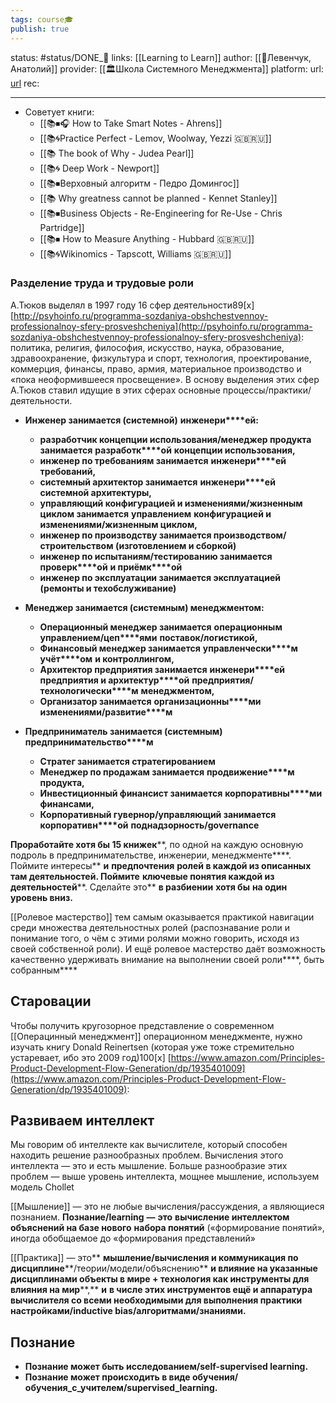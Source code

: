 ```yaml
---
tags: course🎓
publish: true
---
```

status: #status/DONE_🌳
links:  [[Learning to Learn]]
author: [[👤Левенчук, Анатолий]]
provider: [[🏛Школа Системного Менеджмента]]
platform:
url: [url]()
rec:

---


- Советует книги:
	- [[📚⏹🎧 How to Take Smart Notes - Ahrens]]
	- [[📚🌀Practice Perfect - Lemov, Woolway, Yezzi 🇬🇧🇷🇺]]
	- [[📚 The book of Why - Judea Pearl]]
	- [[📚🌀 Deep Work - Newport]]
	- [[📚⏹Верховный алгоритм - Педро Домингос]]
	- [[📚 Why greatness cannot be planned - Kennet Stanley]]
	- [[📚⏹Business Objects - Re-Engineering for Re-Use - Chris Partridge]]
	- [[📚⏹ How to Measure Anything - Hubbard 🇬🇧🇷🇺]]
	- [[📚🌀Wikinomics - Tapscott, Williams 🇬🇧🇷🇺]]


### Разделение труда и трудовые роли

А.Тюков выделял в 1997 году 16 сфер деятельности89[x] [http://psyhoinfo.ru/programma-sozdaniya-obshchestvennoy-professionalnoy-sfery-prosveshcheniya](http://psyhoinfo.ru/programma-sozdaniya-obshchestvennoy-professionalnoy-sfery-prosveshcheniya): 
политика, религия, философия, искусство, наука, образование, здравоохранение, физкультура и спорт, технология, проектирование, коммерция, финансы, право, армия, материальное производство и «пока неоформившееся просвещение». 
В основу выделения этих сфер А.Тюков ставил идущие в этих сферах основные процессы/практики/деятельности.


-   **Инженер занимается (****системн****ой)** **инженери****ей:**
	-   **разработчик концепции использования/менеджер продукта занимается** **разработк****ой** **концепции использования,** 
	-   **инженер по требованиям занимается** **инженери****ей** **требований,** 
	-   **системный архитектор занимается** **инженери****ей** **системной архитектуры,** 
	-   **управляющий конфигурацией и изменениями/жизненным циклом занимается** **управлени****е****м** **конфигурацией и изменениями/жизненным циклом,** 
	-   **инженер по производству занимается производством/строительством (изготовлением и сборкой)**
	-   **инженер по испытаниям/тестированию занимается** **проверк****ой** **и приёмк****ой**
	-   **инженер по эксплуатации занимается эксплуатацией (ремонты и техобслуживание)**

-   **Менеджер занимается (****системны****м) менеджментом:**
	-   **Операционный менеджер занимается** **операционны****м управлением****/цеп****ями** **поставок/логистик****ой****,**
	-   **Финансовый менеджер занимается** **управленчески****м** **учёт****ом** **и контроллинг****ом****,** 
	-   **Архитектор предприятия занимается** **инженери****ей** **предприятия и архитектур****ой** **предприятия/технологически****м** **менеджмент****ом****,** 
	-   **Организатор занимается** **организационны****ми** **изменения****ми****/развитие****м**

-   **Предприниматель занимается (****системн****ым)** **предпринимательство****м**
	-   **Стратег занимается страте****г****ированием**
	-   **Менеджер по продажам занимается** **продвижение****м** **продукта,** 
	-   **Инвестиционный финансист занимается** **корпоративны****ми** **финанс****ами****,** 
	-   **Корпоративный гувернор/управляющий занимается** **корпоративн****ой** **поднадзорност****ь****/governance**

**Проработайте хотя бы 15 книжек****, по одной на каждую основную подроль в предпринимательстве, инженерии, менеджменте****. Поймите интересы** **и** **предпочтения** **ролей в каждой из описанных там деятельностей. Поймите** **ключевые понятия каждой из деятельностей****. Сделайте это** **в разбиении** **хотя бы** **на один уровень вниз.**

[[Ролевое мастерство]] тем самым оказывается практикой навигации среди множества деятельностных ролей (распознавание роли и понимание того, о чём с этими ролями можно говорить, исходя из своей собственной роли). И ещё ролевое мастерство даёт возможность качественно удерживать внимание на выполнении своей роли****, быть собранным****


## Старовации
Чтобы получить кругозорное представление о современном [[Операцинный менеджмент]] операционном менеджменте, нужно изучать книгу Donald Reinertsen (которая уже тоже стремительно устаревает, ибо это 2009 год)100[x] [https://www.amazon.com/Principles-Product-Development-Flow-Generation/dp/1935401009](https://www.amazon.com/Principles-Product-Development-Flow-Generation/dp/1935401009):


## Развиваем интеллект
Мы говорим об интеллекте как вычислителе, который способен находить решение разнообразных проблем. Вычисления этого интеллекта — это и есть мышление. Больше разнообразие этих проблем — выше уровень интеллекта, мощнее мышление, используем модель Chollet

 [[Мышление]] — это не любые вычисления/рассуждения, а являющиеся познанием. **Познание/learning** **—** **это** **вычисление интеллектом** **объяснений на базе нового** **набора понятий** («формирование понятий», иногда обобщаемое до «формирования представлений»

[[Практика]] — это** **мышление/вычисления и коммуникация по дисциплине****/теории/модели/объяснению** **и влияние на указанные дисциплинами объекты в мире + технология как инструменты для влияния на мир****,** **и** **в числе этих инструментов ещё и аппаратура** **вычислител****я со всеми необходимыми для выполнения практики настройками/****inductive** **bias****/алгоритмами/знаниями****.**

## Познание
- **Познание может быть исследованием/self-supervised learning.**
- **Познание может происходить в виде обучения/обучения_с_учителем/supervised_learning.**